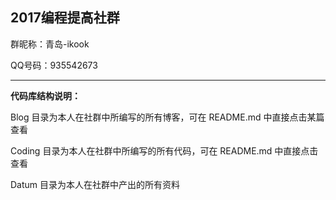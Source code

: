 ## 2017编程提高社群

群昵称：青岛-ikook

QQ号码：935542673

------------------------------------------------------------------------------------------------------------------------------

**代码库结构说明：**

Blog 目录为本人在社群中所编写的所有博客，可在 README.md 中直接点击某篇查看

Coding 目录为本人在社群中所编写的所有代码，可在 README.md 中直接点击查看

Datum 目录为本人在社群中产出的所有资料